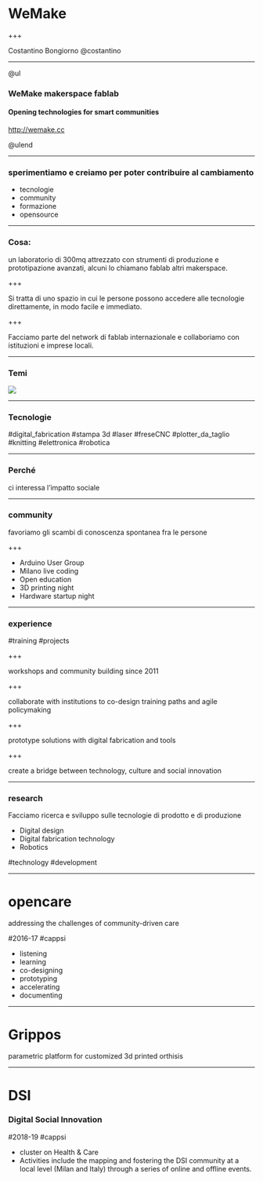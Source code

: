 
# WeMake

+++

Costantino Bongiorno
@costantino

---

@ul

### WeMake makerspace fablab

#### Opening technologies for smart communities

http://wemake.cc

@ulend

---

### sperimentiamo e creiamo per poter contribuire al cambiamento

- tecnologie
- community
- formazione
- opensource

---

### Cosa:

un laboratorio di 300mq attrezzato con strumenti di produzione e prototipazione avanzati, alcuni lo chiamano fablab altri makerspace.

+++

Si tratta di uno spazio in cui le persone possono accedere alle tecnologie direttamente, in modo facile e immediato.

+++

Facciamo parte del network di fablab internazionale e collaboriamo con istituzioni e imprese locali.

---

### Temi


![](http://wemake.cc/core/uploads/2014/03/makerspace-poster.png)

---

### Tecnologie

 #digital_fabrication #stampa 3d  #laser  #freseCNC #plotter_da_taglio #knitting  #elettronica #robotica

---

### Perché

ci interessa l’impatto sociale

---

### community

favoriamo gli scambi di conoscenza spontanea fra le persone

+++

- Arduino User Group
- Milano live coding
- Open education
- 3D printing night
- Hardware startup night

---
### experience

#training #projects

+++

workshops and community building since 2011

+++

collaborate with institutions to co-design training paths
and agile policymaking

+++

prototype solutions with digital fabrication and tools

+++

create a bridge between technology, culture and social innovation

---

### research

Facciamo ricerca e sviluppo
sulle tecnologie di prodotto
e di produzione

- Digital design
- Digital fabrication technology
- Robotics

 #technology #development

---
# opencare

addressing the challenges of community-driven care

 #2016-17 #cappsi

- listening
- learning
- co-designing
- prototyping
- accelerating
- documenting

---

# Grippos

parametric platform for customized 3d printed orthisis

---
# DSI

### Digital Social Innovation

 #2018-19 #cappsi

- cluster on Health & Care
- Activities include the mapping and fostering the DSI community at a local level (Milan and Italy) through a series of online and offline events.

